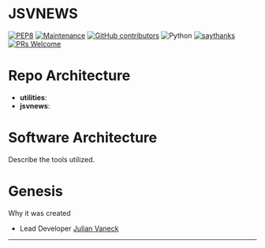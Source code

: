 JSVNEWS
=======

[![PEP8](https://img.shields.io/badge/code%20style-pep8-orange.svg)](https://www.python.org/dev/peps/pep-0008/)
[![Maintenance](https://img.shields.io/badge/Maintained%3F-yes-green.svg)]()
[![GitHub contributors](https://img.shields.io/github/contributors/Naereen/StrapDown.js.svg)]()
![Python](https://img.shields.io/badge/python-3.7-blue.svg)
[![saythanks](https://img.shields.io/badge/Lab-Whatever%20Group-ff69b4.svg)](https://www.computchem.org/)
[![PRs Welcome](https://img.shields.io/badge/PRs-welcome-brightgreen.svg?style=flat-square)](http://makeapullrequest.com)


Repo Architecture 
=================

- **utilities**: 
- **jsvnews**: 


Software Architecture
=====================

Describe the tools utilized. 

Genesis
=======

Why it was created

- Lead Developer [Julian Vaneck]()

* * * * *